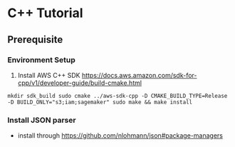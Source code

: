 
# C++ Tutorial

## Prerequisite

### Environment Setup

1. Install AWS C++ SDK https://docs.aws.amazon.com/sdk-for-cpp/v1/developer-guide/build-cmake.html

`
mkdir sdk_build
sudo cmake ../aws-sdk-cpp -D CMAKE_BUILD_TYPE=Release -D BUILD_ONLY="s3;iam;sagemaker"
sudo make && make install
`

### Install JSON parser

* install through https://github.com/nlohmann/json#package-managers